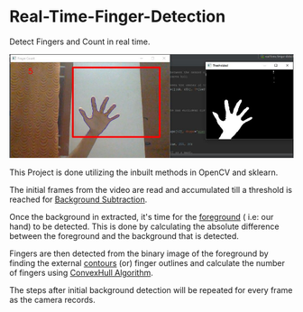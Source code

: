 # Real-Time-Finger-Detection

Detect Fingers and Count in real time.

![Alt text](fpdetgit.JPG?raw=true "Output")

This Project is done utilizing the inbuilt methods in OpenCV and sklearn.

The initial frames from the video are read and accumulated till a threshold is reached for [Background Subtraction](https://docs.opencv.org/3.4/d1/dc5/tutorial_background_subtraction.html).

Once the background in extracted, it's time for the [foreground](https://en.wikipedia.org/wiki/Foreground_detection) ( i.e: our hand) to be detected. This is done by calculating the absolute difference between the foreground and the background that is detected.

Fingers are then detected from the binary image of the foreground by finding the external [contours](https://docs.opencv.org/trunk/d4/d73/tutorial_py_contours_begin.html) (or) finger outlines and calculate the number of fingers using [ConvexHull Algorithm](https://en.wikipedia.org/wiki/Convex_hull_algorithms).

The steps after initial background detection will be repeated for every frame as the camera records.





